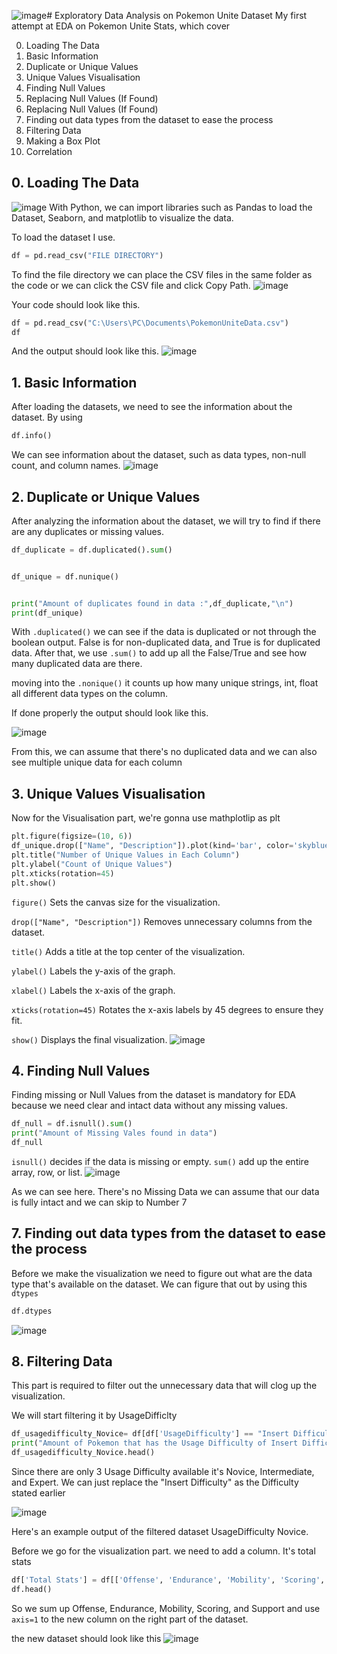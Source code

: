 ![image](https://github.com/user-attachments/assets/34fabf17-ce75-4934-9565-de3e3d004be3)# Exploratory Data Analysis on Pokemon Unite Dataset
My first attempt at EDA on Pokemon Unite Stats, which cover

0. Loading The Data
1. Basic Information
2. Duplicate or Unique Values
3. Unique Values Visualisation
4. Finding Null Values
5. Replacing Null Values (If Found)
6. Replacing Null Values (If Found)
7. Finding out data types from the dataset to ease the process
8. Filtering Data
9. Making a Box Plot
10. Correlation

## 0. Loading The Data
![image](https://github.com/user-attachments/assets/4fb880f7-b1cd-4be5-b11e-14bbf7cad966)
With Python, we can import libraries such as Pandas to load the Dataset, Seaborn, and matplotlib to visualize the data.

To load the dataset I use.
```py
df = pd.read_csv("FILE DIRECTORY")
```
To find the file directory we can place the CSV files in the same folder as the code or we can click the CSV file and click Copy Path.
![image](https://github.com/user-attachments/assets/2508b422-98ad-48d7-a0dd-0d41aabb4cea)

Your code should look like this.
```py
df = pd.read_csv("C:\Users\PC\Documents\PokemonUniteData.csv")
df
```

And the output should look like this.
![image](https://github.com/user-attachments/assets/9d45db83-5846-4c4f-97d9-db40e0dd537d)

## 1. Basic Information
After loading the datasets, we need to see the information about the dataset.
By using

```py
df.info()
```
We can see information about the dataset, such as data types, non-null count, and column names.
![image](https://github.com/user-attachments/assets/f0e65c39-5094-41a0-946a-da88ab8f221f)

## 2. Duplicate or Unique Values
After analyzing the information about the dataset, we will try to find if there are any duplicates or missing values.
```py
df_duplicate = df.duplicated().sum()


df_unique = df.nunique()


print("Amount of duplicates found in data :",df_duplicate,"\n")
print(df_unique)
```

With `.duplicated()` we can see if the data is duplicated or not through the boolean output. False is for non-duplicated data, and True is for duplicated data. After that, we use `.sum()` to add up all the False/True and see how many duplicated data are there.

moving into the `.nonique()` it counts up how many unique strings, int, float all different data types on the column.

If done properly the output should look like this.

![image](https://github.com/user-attachments/assets/4d5a7b47-0973-4226-90d4-ca977d56cf58)

From this, we can assume that there's no duplicated data and we can also see multiple unique data for each column 

## 3. Unique Values Visualisation
Now for the Visualisation part, we're gonna use mathplotlip as plt

```py
plt.figure(figsize=(10, 6))
df_unique.drop(["Name", "Description"]).plot(kind='bar', color='skyblue')
plt.title("Number of Unique Values in Each Column")
plt.ylabel("Count of Unique Values")
plt.xticks(rotation=45)
plt.show()
```

`figure()` Sets the canvas size for the visualization.

`drop(["Name", "Description"])` Removes unnecessary columns from the dataset.

`title()` Adds a title at the top center of the visualization.

`ylabel()` Labels the y-axis of the graph.

`xlabel()` Labels the x-axis of the graph.

`xticks(rotation=45)` Rotates the x-axis labels by 45 degrees to ensure they fit.

`show()` Displays the final visualization.
![image](https://github.com/user-attachments/assets/4f161895-ff18-4bc1-858a-f29b20445eee)

## 4. Finding Null Values
Finding missing or Null Values from the dataset is mandatory for EDA because we need clear and intact data without any missing values.

```py
df_null = df.isnull().sum()
print("Amount of Missing Vales found in data")
df_null
```

`isnull()` decides if the data is missing or empty.
`sum()` add up the entire array, row, or list.
![image](https://github.com/user-attachments/assets/3efc0c6b-eef1-4551-9402-00240f9f98cb)

As we can see here. There's no Missing Data we can assume that our data is fully intact and we can skip to Number 7

## 7. Finding out data types from the dataset to ease the process
Before we make the visualization we need to figure out what are the data type that's available on the dataset. We can figure that out by using this `dtypes`
```py
df.dtypes
```
![image](https://github.com/user-attachments/assets/7a99bd70-1e5c-4ea2-9db8-f29b6e7755e1)

## 8. Filtering Data
This part is required to filter out the unnecessary data that will clog up the visualization.

We will start filtering it by UsageDifficlty
```py
df_usagedifficulty_Novice= df[df['UsageDifficulty'] == "Insert Difficulty"]
print("Amount of Pokemon that has the Usage Difficulty of Insert Difficulty :",len(df_usagedifficulty_Novice))
df_usagedifficulty_Novice.head()
```
Since there are only 3 Usage Difficulty available it's Novice, Intermediate, and Expert. We can just replace the "Insert Difficulty" as the Difficulty stated earlier

![image](https://github.com/user-attachments/assets/fcf0b76b-2522-41e5-af9c-0344665f6368)

Here's an example output of the filtered dataset UsageDifficulty Novice.

Before we go for the visualization part. we need to add a column. It's total stats
```py
df['Total Stats'] = df[['Offense', 'Endurance', 'Mobility', 'Scoring', 'Support']].sum(axis=1)
df.head()
```

So we sum up Offense, Endurance, Mobility, Scoring, and Support and use `axis=1` to the new column on the right part of the dataset.

the new dataset should look like this
![image](https://github.com/user-attachments/assets/285126dd-4c01-4fd7-be00-2a4c4eda1d60)



